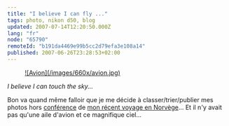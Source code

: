 ```yaml
---
title: "I believe I can fly ..."
tags: photo, nikon d50, blog
updated: 2007-07-14T12:20:50.000Z
lang: "fr"
node: "65790"
remoteId: "b191da4469e99b5cc2d79efa3e108a14"
published: 2007-06-26T23:28:53+02:00
---
```

 


<figure class="object-center"><a href="/images/avion.jpg">![Avion](/images/660x/avion.jpg)
</a></figure>




 
*I believe I can touch the sky...*

 
Bon va quand même falloir que je me décide à classer/trier/publier mes photos hors [conférence](http://photos.pwet.fr/galeries/ez-conference-and-ez-awards-2007/) de [mon récent voyage en Norvège](/post/ez-conference-2007)... Et il n'y avait pas qu'une aile d'avion et ce magnifique ciel...

